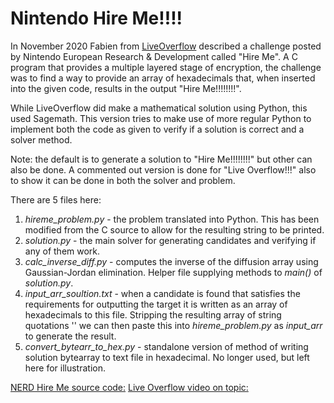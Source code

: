 # Nintendo Hire Me!!!!

In November 2020 Fabien from [LiveOverflow](https://www.youtube.com/channel/UClcE-kVhqyiHCcjYwcpfj9w) described a challenge posted by Nintendo European Research & Development called "Hire Me". A C program that provides a multiple layered stage of encryption, the challenge was to find a way to provide an array of hexadecimals that, when inserted into the given code, results in the output "Hire Me!!!!!!!!".

While LiveOverflow did make a mathematical solution using Python, this used Sagemath. This version tries to make use of more regular Python to implement both the code as given to verify if a solution is correct and a solver method.

Note: the default is to generate a solution to "Hire Me!!!!!!!!" but other can also be done. A commented out version is done for "Live Overflow!!!" also to show it can be done in both the solver and problem.

There are 5 files here:
1. *hireme_problem.py* - the problem translated into Python. This has been modified from the C source to allow for the resulting string to be printed.
2. *solution.py* - the main solver for generating candidates and verifying if any of them work.
3. *calc_inverse_diff.py* - computes the inverse of the diffusion array using Gaussian-Jordan elimination. Helper file supplying methods to *main()* of *solution.py*.
4. *input_arr_soultion.txt* - when a candidate is found that satisfies the requirements for outputting the target it is written as an array of hexadecimals to this file. Stripping the resulting array of string quotations '' we can then paste this into *hireme_problem.py* as *input_arr* to generate the result.
5. *convert_bytearr_to_hex.py* - standalone version of method of writing solution bytearray to text file in hexadecimal. No longer used, but left here for illustration.

[NERD Hire Me source code:](https://www.nerd.nintendo.com/files/HireMe)
[Live Overflow video on topic:](https://www.youtube.com/watch?v=6sHSDoJ5a1s)